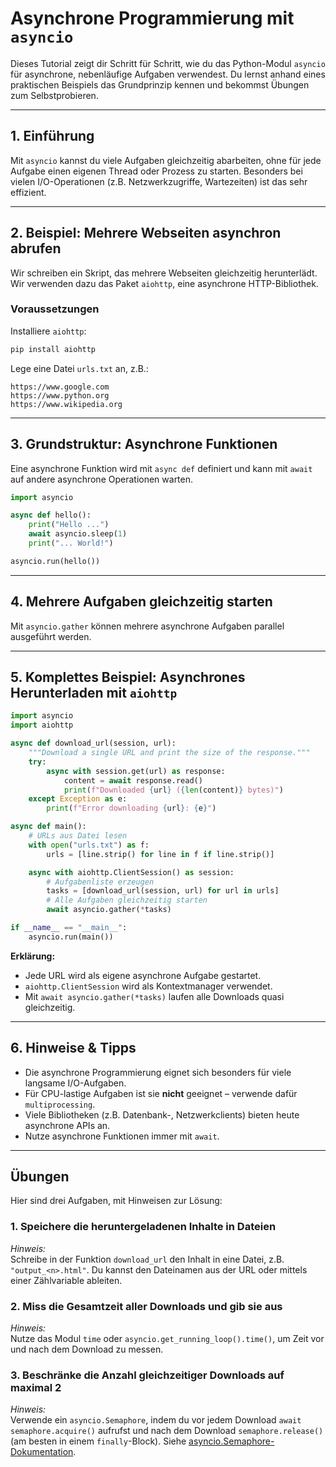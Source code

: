 # Asynchrone Programmierung mit `asyncio`

Dieses Tutorial zeigt dir Schritt für Schritt, wie du das Python-Modul `asyncio` für
asynchrone, nebenläufige Aufgaben verwendest. Du lernst anhand eines praktischen Beispiels
das Grundprinzip kennen und bekommst Übungen zum Selbstprobieren.

---

## 1. Einführung

Mit `asyncio` kannst du viele Aufgaben gleichzeitig abarbeiten, ohne für jede Aufgabe
einen eigenen Thread oder Prozess zu starten. Besonders bei vielen I/O-Operationen (z.B.
Netzwerkzugriffe, Wartezeiten) ist das sehr effizient.

---

## 2. Beispiel: Mehrere Webseiten asynchron abrufen

Wir schreiben ein Skript, das mehrere Webseiten gleichzeitig herunterlädt.  
Wir verwenden dazu das Paket `aiohttp`, eine asynchrone HTTP-Bibliothek.

### Voraussetzungen

Installiere `aiohttp`:

```sh
pip install aiohttp
```

Lege eine Datei `urls.txt` an, z.B.:

```
https://www.google.com
https://www.python.org
https://www.wikipedia.org
```

---

## 3. Grundstruktur: Asynchrone Funktionen

Eine asynchrone Funktion wird mit `async def` definiert und kann mit `await` auf andere
asynchrone Operationen warten.

```python
import asyncio

async def hello():
    print("Hello ...")
    await asyncio.sleep(1)
    print("... World!")

asyncio.run(hello())
```

---

## 4. Mehrere Aufgaben gleichzeitig starten

Mit `asyncio.gather` können mehrere asynchrone Aufgaben parallel ausgeführt werden.

---

## 5. Komplettes Beispiel: Asynchrones Herunterladen mit `aiohttp`

```python
import asyncio
import aiohttp

async def download_url(session, url):
    """Download a single URL and print the size of the response."""
    try:
        async with session.get(url) as response:
            content = await response.read()
            print(f"Downloaded {url} ({len(content)} bytes)")
    except Exception as e:
        print(f"Error downloading {url}: {e}")

async def main():
    # URLs aus Datei lesen
    with open("urls.txt") as f:
        urls = [line.strip() for line in f if line.strip()]

    async with aiohttp.ClientSession() as session:
        # Aufgabenliste erzeugen
        tasks = [download_url(session, url) for url in urls]
        # Alle Aufgaben gleichzeitig starten
        await asyncio.gather(*tasks)

if __name__ == "__main__":
    asyncio.run(main())
```

**Erklärung:**
- Jede URL wird als eigene asynchrone Aufgabe gestartet.
- `aiohttp.ClientSession` wird als Kontextmanager verwendet.
- Mit `await asyncio.gather(*tasks)` laufen alle Downloads quasi gleichzeitig.

---

## 6. Hinweise & Tipps

- Die asynchrone Programmierung eignet sich besonders für viele langsame I/O-Aufgaben.
- Für CPU-lastige Aufgaben ist sie **nicht** geeignet – verwende dafür `multiprocessing`.
- Viele Bibliotheken (z.B. Datenbank-, Netzwerkclients) bieten heute asynchrone APIs an.
- Nutze asynchrone Funktionen immer mit `await`.

---

## Übungen

Hier sind drei Aufgaben, mit Hinweisen zur Lösung:

### 1. **Speichere die heruntergeladenen Inhalte in Dateien**

*Hinweis:*  
Schreibe in der Funktion `download_url` den Inhalt in eine Datei, z.B. `"output_<n>.html"`.
Du kannst den Dateinamen aus der URL oder mittels einer Zählvariable ableiten.

### 2. **Miss die Gesamtzeit aller Downloads und gib sie aus**

*Hinweis:*  
Nutze das Modul `time` oder `asyncio.get_running_loop().time()`, um Zeit vor und nach
dem Download zu messen.

### 3. **Beschränke die Anzahl gleichzeitiger Downloads auf maximal 2**

*Hinweis:*  
Verwende ein `asyncio.Semaphore`, indem du vor jedem Download `await semaphore.acquire()`
aufrufst und nach dem Download `semaphore.release()` (am besten in einem `finally`-Block).
Siehe [asyncio.Semaphore-Dokumentation](https://docs.python.org/3/library/asyncio-sync.html#asyncio.Semaphore).
